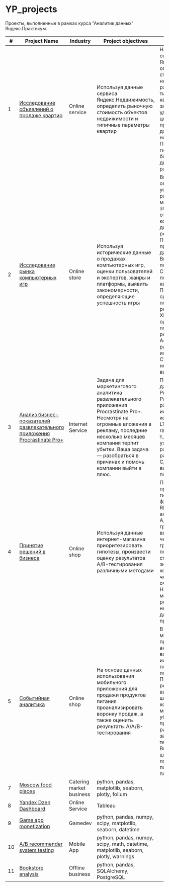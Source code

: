 # YP_projects
Проекты, выполненные в рамках курса "Аналитик данных" Яндекс.Практикум.

| #  | Project Name | Industry  | Project objectives | Project description | Stack |
| ------------- | ------------- | ------------- | ------------- | --------------------------  | ------------- |
| 1  | [Исследование объявлений о продаже квартир](1_real_estate_sales_analysis/1_real_estate_sales_analysis.ipynb)  | Online service | Используя данные сервиса Яндекс.Недвижимость, определить рыночную стоимость объектов недвижимости и типичные параметры квартир | На основе данных сервиса Яндекс.Недвижимость определена рыночная стоимость объектов недвижимости разного типа, типичные параметры квартир, в зависимости от удаленности от центра. Проведена предобработка данных. Добавлены новые данные. Построены гистограммы, боксплоты, диаграммы рассеивания. | python, pandas, numpy, matplotlib, исследовательский анализ данных, визуализация данных, предобработка данных |
| 2  | [Исследование рынка компьютерных игр](2_video_games_sales_analisis/2_video_games_sales_analysis.ipynb) | Online store | Используя исторические данные о продажах компьютерных игр, оценки пользователей и экспертов, жанры и платформы, выявить закономерности, определяющие успешность игры  | Выявлены параметры, определяющие успешность игры в разных регионах мира. На основании этого подготовлен отчет для магазина компьютерных игр для планирования рекламных кампаний. Проведена предобработка данных, анализ. Выбран актуальный период для анализа. Составлены портреты пользователей каждого региона. Проверены гипотезы: средние пользовательские рейтинги платформ Xbox One и PC одинаковые; средние пользовательские рейтинги жанров Action и Sports разные. При анализе использовал критерий Стьюдента для независимых выборок. | python, pandas, numpy, scipy, matplotlib, seaborn, предобработка данных, исследовательский анализ данных, описательная статистика, проверка статистических гипотез |
| 3  | [Анализ бизнес-показателей развлекательного приложения Procrastinate Pro+](3_business_metrics_analysis/3_business_metrics_analysis.ipynb) | Internet Service | Задача для маркетингового аналитика развлекательного приложения Procrastinate Pro+. Несмотря на огромные вложения в рекламу, последние несколько месяцев компания терпит убытки. Ваша задача — разобраться в причинах и помочь компании выйти в плюс. | Проведен анализ данных от ProcrastinatePRO+. Рассчитаны различные метрики, использован когортный анализ: LTV, CAC, Retention rate, DAU, WAU, MAU и т.д. Использованы уже написанные ранее функции расчёта метрик. Сделаны правильные выводы по полученным данным. | python, pandas, numpy, matplotlib, datetime, когортный анализ, юнит-экономика, продуктовые метрики |
| 4  | [Принятие решений в бизнесе](4_decision_making/4_decision_making.ipynb) | Online shop | Используя данные интернет-магазина приоритезировать гипотезы, произвести оценку результатов A/B-тестирования различными методами | Проведена приоритизация гипотез по фреймворкам ICE и RICE. Затем провел анализ результатов A/B-теста, построил графики кумулятивной выручки, среднего чека, конверсии по группам, а затем посчитал статистическую значимость различий конверсий и средних чеков по сырым и очищенным данным. На основании анализа мной было принято решение о нецелесообразности дальнейшего проведения теста. | python, pandas, numpy, datetime, scipy, matplotlib, A/B-тестирование, проверка статистических гипотез |
| 5  | [Событийная аналитика](projects_rus/6_mobile_grocery_app/mobile_grocery_app.ipynb) | Online shop | На основе данных использования мобильного приложения для продажи продуктов питания проанализировать воронку продаж, а также оценить результаты A/A/B-тестирования | В данном проекте мной были изучены принципы событийной аналитики. Я построил воронку продаж, исследовал путь пользователей до покупки. Проанализировал результаты A/B-теста введения новых шрифтов. Сравнил 2 контрольных группы между собой, убедился в правильном разделении трафика, а затем сравнил с тестовой группой. Выявлено, что новый шрифт значительно не повлияет на поведение пользователей. | python, pandas, numpy, scipy, plotly, datetime, math, событийная аналитика, продуктовые метрики, проверка статистических гипотез, визуализация данных |
| 7  | [Moscow food places](projects_rus/7_moscow_food_places/moscow_food_places.ipynb) | Catering market business | python, pandas, matplotlib, seaborn, plotly, folium |
| 8  | [Yandex Dzen Dashboard](projects_rus/8_yandex_dzen_dashboard/README.md) | Online Service | Tableau |
| 9  | [Game app monetization](projects_rus/9_final_project/9_1_game_app_monetization/game_app_monetization.ipynb) | Gamedev | python, pandas, numpy, scipy, matplotlib, seaborn, datetime |
| 10  | [A/B recommender system testing](projects_rus/9_final_project/9_2_recommender_system_test/ab_tests.ipynb) | Mobile App | python, pandas, numpy, scipy, math, datetime, matplotlib, seaborn, plotly, warnings |
| 11  | [Bookstore analysis](projects_rus/9_final_project/9_3_bookstore_analysis/sql.ipynb) | Offline business | python, pandas, SQLAlchemy, PostgreSQL |
